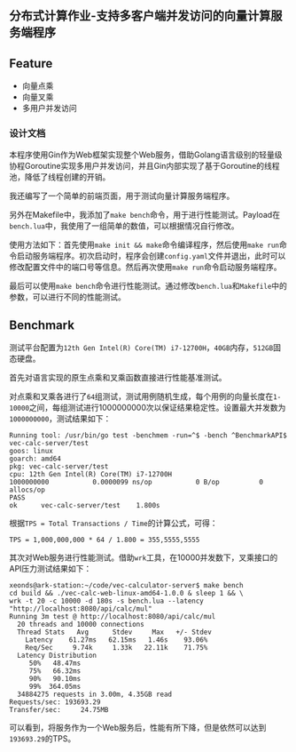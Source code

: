 ## 分布式计算作业-支持多客户端并发访问的向量计算服务端程序

## Feature

- 向量点乘
- 向量叉乘
- 多用户并发访问

### 设计文档

本程序使用Gin作为Web框架实现整个Web服务，借助Golang语言级别的轻量级协程Goroutine实现多用户并发访问，并且Gin内部实现了基于Goroutine的线程池，降低了线程创建的开销。

我还编写了一个简单的前端页面，用于测试向量计算服务端程序。

另外在Makefile中，我添加了`make bench`命令，用于进行性能测试。Payload在`bench.lua`中，我使用了一组简单的数值，可以根据情况自行修改。

使用方法如下：首先使用`make init && make`命令编译程序，然后使用`make run`命令启动服务端程序。初次启动时，程序会创建`config.yaml`文件并退出，此时可以修改配置文件中的端口号等信息。然后再次使用`make run`命令启动服务端程序。

最后可以使用`make bench`命令进行性能测试。通过修改`bench.lua`和`Makefile`中的参数，可以进行不同的性能测试。

## Benchmark

测试平台配置为`12th Gen Intel(R) Core(TM) i7-12700H`，`40GB`内存，`512GB`固态硬盘。

首先对语言实现的原生点乘和叉乘函数直接进行性能基准测试。

对点乘和叉乘各进行了`64`组测试，测试用例随机生成，每个用例的向量长度在`1-10000`之间，每组测试进行1000000000次以保证结果稳定性。设置最大并发数为`1000000000`，测试结果如下：

```
Running tool: /usr/bin/go test -benchmem -run=^$ -bench ^BenchmarkAPI$ vec-calc-server/test
goos: linux
goarch: amd64
pkg: vec-calc-server/test
cpu: 12th Gen Intel(R) Core(TM) i7-12700H
1000000000	         0.0000099 ns/op	       0 B/op	       0 allocs/op
PASS
ok  	vec-calc-server/test	1.800s
```

根据`TPS = Total Transactions / Time`的计算公式，可得：

```
TPS = 1,000,000,000 * 64 / 1.800 = 355,5555,5555
```

其次对Web服务进行性能测试。借助`wrk`工具，在10000并发数下，叉乘接口的API压力测试结果如下：

```
xeonds@ark-station:~/code/vec-calculator-server$ make bench 
cd build && ./vec-calc-web-linux-amd64-1.0.0 & sleep 1 && \
wrk -t 20 -c 10000 -d 180s -s bench.lua --latency "http://localhost:8080/api/calc/mul"
Running 3m test @ http://localhost:8080/api/calc/mul
  20 threads and 10000 connections
  Thread Stats   Avg      Stdev     Max   +/- Stdev
    Latency    61.27ms   62.15ms   1.46s    93.06%
    Req/Sec     9.74k     1.33k   22.11k    71.75%
  Latency Distribution
     50%   48.47ms
     75%   66.32ms
     90%   90.10ms
     99%  364.05ms
  34884275 requests in 3.00m, 4.35GB read
Requests/sec: 193693.29
Transfer/sec:     24.75MB
```

可以看到，将服务作为一个Web服务后，性能有所下降，但是依然可以达到`193693.29`的TPS。